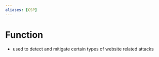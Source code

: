 ```yaml
---
aliases: [CSP]
---
```

# Function
- used to detect and mitigate certain types of website related attacks